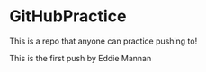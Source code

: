 # GitHubPractice
This is a repo that anyone can practice pushing to!

This is the first push by Eddie Mannan
